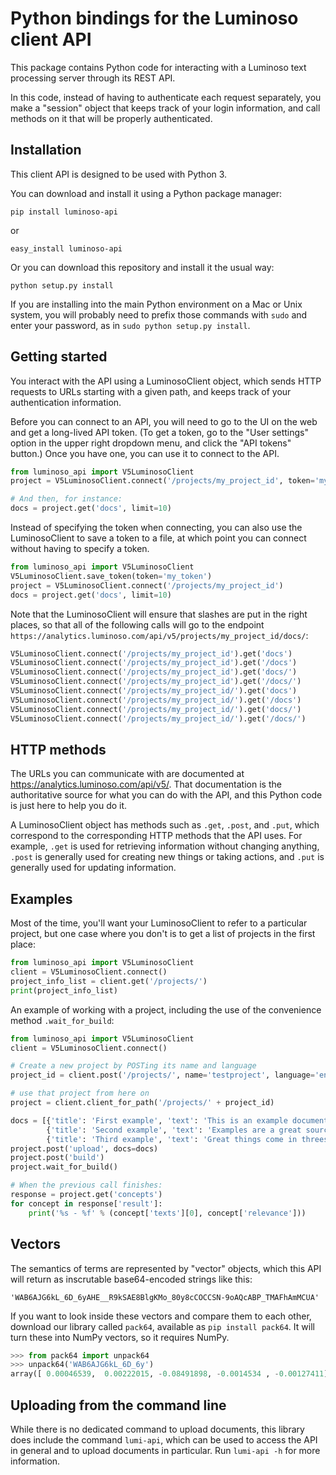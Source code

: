Python bindings for the Luminoso client API
===========================================

This package contains Python code for interacting with a Luminoso text
processing server through its REST API.

In this code, instead of having to authenticate each request separately,
you make a "session" object that keeps track of your login information,
and call methods on it that will be properly authenticated.

Installation
---------------
This client API is designed to be used with Python 3.

You can download and install it using a Python package manager:

    pip install luminoso-api

or

    easy_install luminoso-api

Or you can download this repository and install it the usual way:

    python setup.py install

If you are installing into the main Python environment on a Mac or Unix
system, you will probably need to prefix those commands with `sudo` and
enter your password, as in `sudo python setup.py install`.

Getting started
---------------
You interact with the API using a LuminosoClient object, which sends HTTP
requests to URLs starting with a given path, and keeps track of your
authentication information.

Before you can connect to an API, you will need to go to the UI on the web and
get a long-lived API token.  (To get a token, go to the "User settings" option
in the upper right dropdown menu, and click the "API tokens" button.)  Once you
have one, you can use it to connect to the API.

```python
from luminoso_api import V5LuminosoClient
project = V5LuminosoClient.connect('/projects/my_project_id', token='my_token')

# And then, for instance:
docs = project.get('docs', limit=10)
```

Instead of specifying the token when connecting, you can also use the
LuminosoClient to save a token to a file, at which point you can connect
without having to specify a token.

```python
from luminoso_api import V5LuminosoClient
V5LuminosoClient.save_token(token='my_token')
project = V5LuminosoClient.connect('/projects/my_project_id')
docs = project.get('docs', limit=10)
```

Note that the LuminosoClient will ensure that slashes are put in the right
places, so that all of the following calls will go to the endpoint
`https://analytics.luminoso.com/api/v5/projects/my_project_id/docs/`:

```python
V5LuminosoClient.connect('/projects/my_project_id').get('docs')
V5LuminosoClient.connect('/projects/my_project_id').get('/docs')
V5LuminosoClient.connect('/projects/my_project_id').get('docs/')
V5LuminosoClient.connect('/projects/my_project_id').get('/docs/')
V5LuminosoClient.connect('/projects/my_project_id/').get('docs')
V5LuminosoClient.connect('/projects/my_project_id/').get('/docs')
V5LuminosoClient.connect('/projects/my_project_id/').get('docs/')
V5LuminosoClient.connect('/projects/my_project_id/').get('/docs/')
```

HTTP methods
------------

The URLs you can communicate with are documented at https://analytics.luminoso.com/api/v5/.
That documentation is the authoritative source for what you can do with the
API, and this Python code is just here to help you do it.

A LuminosoClient object has methods such as `.get`, `.post`, and `.put`,
which correspond to the corresponding HTTP methods that the API uses. For
example, `.get` is used for retrieving information without changing anything,
`.post` is generally used for creating new things or taking actions, and `.put`
is generally used for updating information.

Examples
--------

Most of the time, you'll want your LuminosoClient to refer to a particular
project, but one case where you don't is to get a list of projects in the first
place:

```python
from luminoso_api import V5LuminosoClient
client = V5LuminosoClient.connect()
project_info_list = client.get('/projects/')
print(project_info_list)
```

An example of working with a project, including the use of the convenience method `.wait_for_build`:

```python
from luminoso_api import V5LuminosoClient
client = V5LuminosoClient.connect()

# Create a new project by POSTing its name and language
project_id = client.post('/projects/', name='testproject', language='en')['project_id']

# use that project from here on
project = client.client_for_path('/projects/' + project_id)

docs = [{'title': 'First example', 'text': 'This is an example document.'},
        {'title': 'Second example', 'text': 'Examples are a great source of inspiration.'},
        {'title': 'Third example', 'text': 'Great things come in threes.'}]
project.post('upload', docs=docs)
project.post('build')
project.wait_for_build()

# When the previous call finishes:
response = project.get('concepts')
for concept in response['result']:
    print('%s - %f' % (concept['texts'][0], concept['relevance']))
```

Vectors
-------
The semantics of terms are represented by "vector" objects, which this API
will return as inscrutable base64-encoded strings like this:

    'WAB6AJG6kL_6D_6yAHE__R9kSAE8BlgKMo_80y8cCOCCSN-9oAQcABP_TMAFhAmMCUA'

If you want to look inside these vectors and compare them to each other,
download our library called `pack64`, available as `pip install pack64`. It
will turn these into NumPy vectors, so it requires NumPy.

```python
>>> from pack64 import unpack64
>>> unpack64('WAB6AJG6kL_6D_6y')
array([ 0.00046539,  0.00222015, -0.08491898, -0.0014534 , -0.00127411], dtype=float32)
```

Uploading from the command line
-------------------------------

While there is no dedicated command to upload documents, this library does
include the command `lumi-api`, which can be used to access the API in general
and to upload documents in particular.  Run `lumi-api -h` for more information.